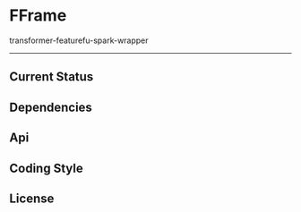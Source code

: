 FFrame
======
transformer-featurefu-spark-wrapper


----------------




Current Status
--------------




Dependencies
---------



Api
---------






Coding Style
------------




License
-------




[arm926]: http://www.arm.com/products/processors/classic/arm9/arm926.php
[qemu]: http://wiki.qemu.org/Main_Page
[raspberrypi]: http://www.raspberrypi.org/
